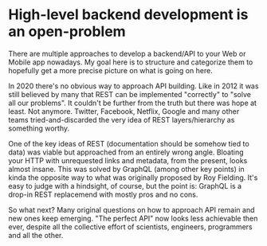 # High-level backend development is an open-problem

There are multiple approaches to develop a backend/API to your Web or Mobile app nowadays.
My goal here is to structure and categorize them to hopefully get a more precise picture
on what is going on here.

In 2020 there's no obvious way to approach API building. Like in 2012 it was still believed by many
that REST can be implemented "correctly" to "solve all our problems". It couldn't be further
from the truth but there was hope at least. Not anymore. Twitter, Facebook, Netflix, Google and many
other teams tried-and-discarded the very idea of REST layers/hierarchy as something worthy.

One of the key ideas of REST (documentation should be somehow tied to data) was viable but approached 
from an entirely wrong angle. Bloating your HTTP with unrequested links and metadata, from the present, 
looks almost insane. This was solved by GraphQL (among other key points) in kinda the opposite way to what was originally proposed
by Roy Fielding. It's easy to judge with a hindsight, of course, but the point is: GraphQL is a drop-in REST replacemend with mostly pros and no cons.

So what next? Many original questions on how to approach API remain and new ones keep emerging. 
"The perfect API" now looks less achievable then ever, despite all the collective effort of scientists, engineers, programmers and all the other.


